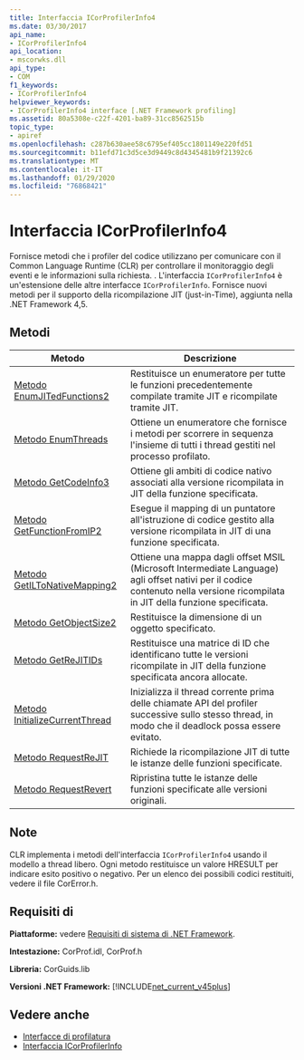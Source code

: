 ```yaml
---
title: Interfaccia ICorProfilerInfo4
ms.date: 03/30/2017
api_name:
- ICorProfilerInfo4
api_location:
- mscorwks.dll
api_type:
- COM
f1_keywords:
- ICorProfilerInfo4
helpviewer_keywords:
- ICorProfilerInfo4 interface [.NET Framework profiling]
ms.assetid: 80a5308e-c22f-4201-ba89-31cc8562515b
topic_type:
- apiref
ms.openlocfilehash: c287b630aee58c6795ef405cc1801149e220fd51
ms.sourcegitcommit: b11efd71c3d5ce3d9449c8d4345481b9f21392c6
ms.translationtype: MT
ms.contentlocale: it-IT
ms.lasthandoff: 01/29/2020
ms.locfileid: "76868421"
---
```

# <a name="icorprofilerinfo4-interface"></a>Interfaccia ICorProfilerInfo4
Fornisce metodi che i profiler del codice utilizzano per comunicare con il Common Language Runtime (CLR) per controllare il monitoraggio degli eventi e le informazioni sulla richiesta. . L'interfaccia `ICorProfilerInfo4` è un'estensione delle altre interfacce `ICorProfilerInfo`. Fornisce nuovi metodi per il supporto della ricompilazione JIT (just-in-Time), aggiunta nella .NET Framework 4,5.  
  
## <a name="methods"></a>Metodi  
  
|Metodo|Descrizione|  
|------------|-----------------|  
|[Metodo EnumJITedFunctions2](icorprofilerinfo4-enumjitedfunctions2-method.md)|Restituisce un enumeratore per tutte le funzioni precedentemente compilate tramite JIT e ricompilate tramite JIT.|  
|[Metodo EnumThreads](icorprofilerinfo4-enumthreads-method.md)|Ottiene un enumeratore che fornisce i metodi per scorrere in sequenza l'insieme di tutti i thread gestiti nel processo profilato.|  
|[Metodo GetCodeInfo3](icorprofilerinfo4-getcodeinfo3-method.md)|Ottiene gli ambiti di codice nativo associati alla versione ricompilata in JIT della funzione specificata.|  
|[Metodo GetFunctionFromIP2](icorprofilerinfo4-getfunctionfromip2-method.md)|Esegue il mapping di un puntatore all'istruzione di codice gestito alla versione ricompilata in JIT di una funzione specificata.|  
|[Metodo GetILToNativeMapping2](icorprofilerinfo4-getiltonativemapping2-method.md)|Ottiene una mappa dagli offset MSIL (Microsoft Intermediate Language) agli offset nativi per il codice contenuto nella versione ricompilata in JIT della funzione specificata.|  
|[Metodo GetObjectSize2](icorprofilerinfo4-getobjectsize2-method.md)|Restituisce la dimensione di un oggetto specificato.|  
|[Metodo GetReJITIDs](icorprofilerinfo4-getrejitids-method.md)|Restituisce una matrice di ID che identificano tutte le versioni ricompilate in JIT della funzione specificata ancora allocate.|  
|[Metodo InitializeCurrentThread ](icorprofilerinfo4-initializecurrentthread-method.md)|Inizializza il thread corrente prima delle chiamate API del profiler successive sullo stesso thread, in modo che il deadlock possa essere evitato.|  
|[Metodo RequestReJIT](icorprofilerinfo4-requestrejit-method.md)|Richiede la ricompilazione JIT di tutte le istanze delle funzioni specificate.|  
|[Metodo RequestRevert](icorprofilerinfo4-requestrevert-method.md)|Ripristina tutte le istanze delle funzioni specificate alle versioni originali.|  
  
## <a name="remarks"></a>Note  
 CLR implementa i metodi dell'interfaccia `ICorProfilerInfo4` usando il modello a thread libero. Ogni metodo restituisce un valore HRESULT per indicare esito positivo o negativo. Per un elenco dei possibili codici restituiti, vedere il file CorError.h.  
  
## <a name="requirements"></a>Requisiti di  
 **Piattaforme:** vedere [Requisiti di sistema di .NET Framework](../../../../docs/framework/get-started/system-requirements.md).  
  
 **Intestazione:** CorProf.idl, CorProf.h  
  
 **Libreria:** CorGuids.lib  
  
 **Versioni .NET Framework:** [!INCLUDE[net_current_v45plus](../../../../includes/net-current-v45plus-md.md)]  
  
## <a name="see-also"></a>Vedere anche

- [Interfacce di profilatura](profiling-interfaces.md)
- [Interfaccia ICorProfilerInfo](icorprofilerinfo-interface.md)
